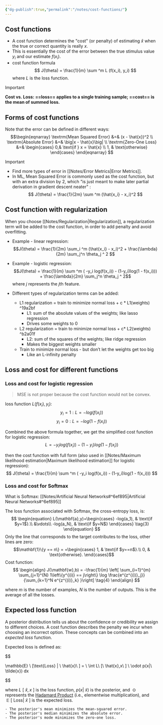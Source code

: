 ```yaml
---
{"dg-publish":true,"permalink":"/notes/cost-functions/"}
---
```


## Cost functions
- A cost function determines the "cost" (or penalty) of estimating $\hat{x}$ when the true or correct quantity is really $x$.
- This is essentially the cost of the error between the true stimulus value $y_i$ and our estimate $f(x_i)$.
- cost function formula
$$
J(\theta) = \frac{1}{m} \sum ^m L (f(x_i), y_i)
$$
where $L$ is the loss function.
> [!Important]
> **Cost vs. Loss:
>  ==loss== applies to a single training sample; ==cost== is the mean of summed loss.**

## Forms of cost functions
Note that the error can be defined in different ways:
$$\begin{eqnarray}
\textrm{Mean Squared Error} &=& (x - \hat{x})^2 \\ 
\textrm{Absolute Error} &=& \big|x - \hat{x}\big| \\ 
\textrm{Zero-One Loss} &=& \begin{cases}
                            0,& \text{if } x = \hat{x} \\
                            1,              & \text{otherwise}
                            \end{cases}
\end{eqnarray}
$$
>[!Important] 
>- Find more types of error in [[Notes/Error Metrics\|Error Metrics]].
>- In ML, Mean Squared Error is commonly used as the cost function, but with an extra division by 2, which "is just meant to make later partial derivation in gradient descent neater" :
$$
J(\theta) = \frac{1}{2m} \sum ^m (\hat{x_i} - x_i)^2
 $$

## Cost function with regularization
When you choose [[Notes/Regularization\|Regularization]], a regularization term will be added to the cost function, in order to add penalty and avoid overfitting. 

- Example - linear regression:
 $$J(\theta) = \frac{1}{2m} \sum_i ^m (\hat{x_i} - x_i)^2 + \frac{\lambda}{2m} \sum_j^n \theta_j ^ 2 $$
- Example -  logistic regression:
$$J(\theta) = \frac{1}{m} \sum ^m ( -y_i log(f(x_i)) - (1-y_i)log(1 - f(x_i))) + \frac{\lambda}{2m} \sum_j^n \theta_j ^ 2$$
where $j$ represents the $j$th feature. 

- Different types of regularization terms can be added:
	- L1 regularization = train to minimize normal loss + c * L1(weights) ^19a2bf
		- L1: sum of the absolute values of the weights; like lasso regression
		- Drives some weights to 0
	- L2 regularization = train to minimize normal loss + c*  L2(weights) ^b2a01f
		- L2:  sum of the squares of the weights; like ridge regression
		- Makes the biggest weights smaller
	- Train to minimize normal loss - but don’t let the weights get too big
		- Like an L-infinity penalty


## Loss and cost for different functions
### Loss and cost for logistic regression
> MSE is not proper because the cost function would not be convex.

loss function $L(f(x_i), y_i)$:
$$
 y_i = 1: L = -log(f(x_i))
$$
$$
 y_i = 0: L = -log(1 - f(x_i))
$$

Combined the above formula together, we get the simplified cost function for logistic regression:
$$
 L = -y_i log(f(x_i)) - (1-y_i)log(1 - f(x_i))
$$

then the cost function with full form (also used in [[Notes/Maximum likelihood estimation\|Maximum likelihood estimation]] for logistic regression):
$$
J(\theta) = \frac{1}{m} \sum ^m ( -y_i log(f(x_i)) - (1-y_i)log(1 - f(x_i)))
$$

### Loss and cost for Softmax
What is Softmax: [[Notes/Artificial Neural Networks#^6ef895\|Artificial Neural Networks#^6ef895]]

The loss function associated with Softmax, the cross-entropy loss, is:
$$
\begin{equation}
  L(\mathbf{a},y)=\begin{cases}
    -log(a_1), & \text{if $y=1$}.\\
        &\vdots\\
     -log(a_N), & \text{if $y=N$}
  \end{cases} \tag{3}
\end{equation}
$$
Only the line that corresponds to the target contributes to the loss, other lines are zero:
    $$\mathbf{1}\{y == n\} = =\begin{cases}
    1, & \text{if $y==n$}.\\
    0, & \text{otherwise}.
  \end{cases}$$
  Cost function:
$$
\begin{align}
J(\mathbf{w},b) = -\frac{1}{m} \left[ \sum_{i=1}^{m} \sum_{j=1}^{N}  1\left\{y^{(i)} == j\right\} \log \frac{e^{z^{(i)}_j}}{\sum_{k=1}^N e^{z^{(i)}_k} }\right] \tag{4}
\end{align}
$$

where $m$ is the number of examples, $N$ is the number of outputs. This is the average of all the losses.

## Expected loss function
A posterior distribution tells us about the confidence or credibility we assign to different choices. A cost function describes the penalty we incur when choosing an incorrect option. These concepts can be combined into an *expected loss* function. 

Expected loss is defined as:

$$

\mathbb{E} \ [\text{Loss} | \ \hat{x}\ ] = \ \int L\ [\ \hat{x},x\ ] \ \odot p(x|\ \tilde{x}) dx

$$

where $L\ [ \ \hat{x}, x\ ]$ is the loss function, $p(x|\ \tilde{x})$ is the posterior, and $\ \odot$ represents the [Hadamard Product](https://en.wikipedia.org/wiki/Hadamard\_product\_(matrices)) (i.e., elementwise multiplication), and $\ \mathbb{E}\ [\ \text{Loss} | \ \hat{x}\ ]$ is the expected loss.

```
- The posterior's mean minimizes the mean-squared error.
- The posterior's median minimizes the absolute error.
- The posterior's mode minimizes the zero-one loss.
```

